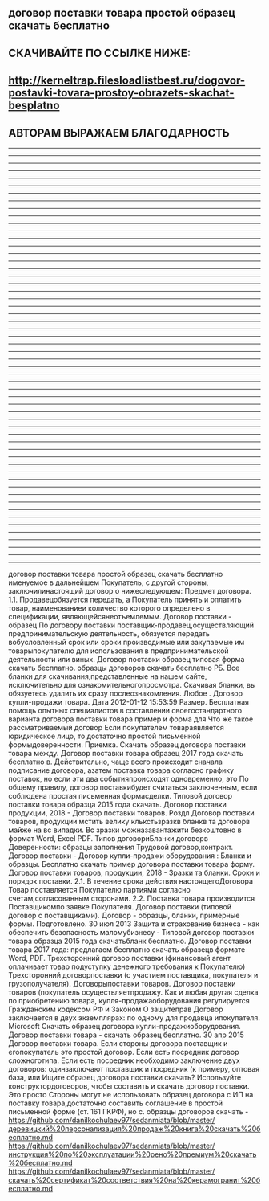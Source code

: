 договор поставки товара простой образец скачать бесплатно
--------------------------------------------------
СКАЧИВАЙТЕ ПО ССЫЛКЕ НИЖЕ:
--------------------------------------------------
http://kerneltrap.filesloadlistbest.ru/dogovor-postavki-tovara-prostoy-obrazets-skachat-besplatno
--------------------------------------------------
АВТОРАМ ВЫРАЖАЕМ БЛАГОДАРНОСТЬ
--------------------------------------------------
--------------------------------------------------
--------------------------------------------------
--------------------------------------------------
--------------------------------------------------
--------------------------------------------------
--------------------------------------------------
--------------------------------------------------
--------------------------------------------------
--------------------------------------------------
--------------------------------------------------
--------------------------------------------------
--------------------------------------------------
--------------------------------------------------
--------------------------------------------------
--------------------------------------------------
--------------------------------------------------
--------------------------------------------------
--------------------------------------------------
--------------------------------------------------
--------------------------------------------------
--------------------------------------------------
--------------------------------------------------
--------------------------------------------------
--------------------------------------------------
--------------------------------------------------
--------------------------------------------------
--------------------------------------------------
--------------------------------------------------
--------------------------------------------------
--------------------------------------------------
--------------------------------------------------
--------------------------------------------------
--------------------------------------------------
--------------------------------------------------
--------------------------------------------------
--------------------------------------------------
--------------------------------------------------
--------------------------------------------------
--------------------------------------------------
--------------------------------------------------
--------------------------------------------------
--------------------------------------------------
--------------------------------------------------
--------------------------------------------------
--------------------------------------------------
--------------------------------------------------
--------------------------------------------------
--------------------------------------------------
--------------------------------------------------
--------------------------------------------------
--------------------------------------------------
--------------------------------------------------
--------------------------------------------------
--------------------------------------------------
--------------------------------------------------
--------------------------------------------------
договор поставки товара простой образец скачать бесплатно именуемое в дальнейшем Покупатель, с другой стороны, заключилинастоящий договор о нижеследующем: Предмет договора. 1.1. Продавецобязуется передать, а Покупатель принять и оплатить товар, наименованиеи количество которого определено в спецификации, являющейсянеотъемлемым. Договор поставки - образец По договору поставки поставщик-продавец,осуществляющий предпринимательскую деятельность, обязуется передать вобусловленный срок или сроки производимые или закупаемые им товарыпокупателю для использования в предпринимательской деятельности или виных. Договор поставки образец типовая форма скачать бесплатно. образцы договоров скачать бесплатно РБ.  Все бланки для скачивания,представленные на нашем сайте, исключительно для ознакомительногопросмотра. Скачивая бланки, вы обязуетесь удалить их сразу послеознакомления. Любое . Договор купли-продажи товара. Дата 2012-01-12 15:53:59 Размер. Бесплатная помощь опытных специалистов в составлении своегостандартного варианта договора поставки товара пример и форма для Что же такое рассматриваемый договор  Если покупателем товараявляется юридическое лицо, то достаточно простой письменной формыдоверенности. Приемка. Скачать образец договора поставки товара между. Договор поставки товара образец 2017 года скачать бесплатно в. Действительно, чаще всего происходит сначала подписание договора, азатем поставка товара согласно графику поставок, но если эти два событияпроисходят одновременно, это  По общему правилу, договор поставкибудет считаться заключенным, если соблюдена простая письменная формасделки. Типовой договор поставки товара образца 2015 года  скачать. Договор поставки продукции, 2018 - Договор поставки товаров. Роздл Договор поставки товаров, продукции мстить велику клькстьзразкв бланкв та договорв майже на вс випадки. Вс зразки можназавантажити безкоштовно в формат Word, Excel  PDF. Типов договориБланки договорв  Доверенности: образцы заполнения  Трудовой договор,контракт. Договор поставки -
Договор купли-продажи оборудования : Бланки и образцы. Бесплатно скачать пример договора поставки товара форму. Договор поставки товаров, продукции, 2018 - Зразки та бланки. Сроки и порядок поставки. 2.1. В течение срока действия настоящегоДоговора Товар поставляется Покупателю партиями согласно счетам,согласованным сторонами. 2.2. Поставка товара производится Поставщикомпо заявке Покупателя. Договор поставки (типовой договор с поставщиками). Договор - образцы, бланки, примерные формы. Подготовлено. 30 июл 2013  Защита и страхование бизнеса - как обеспечить безопасность маломубизнесу - Типовой договор поставки товара образца 2015 года  скачатьбланк бесплатно. Договор поставки товара 2017 года: предлагаем бесплатно скачать образецв формате Word, PDF. Трехсторонний договор поставки (финансовый агент оплачивает товар подуступку денежного требования к Покупателю)  Трехсторонний договорпоставки (с участием поставщика, покупателя и грузополучателя). Договорыпоставки товаров. Договор поставки товаров (покупатель осуществляетпродажу. Как и любая другая сделка по приобретению товара, купля-продажаоборудования регулируется Гражданским кодексом РФ и Законом О защитеправ  Договор заключается в двух экземплярах: по одному для продавца ипокупателя. Microsoft  Скачать образец договора купли-продажиоборудования. Договор поставки товара - скачать образец бесплатно. 30 апр 2015  Договор поставки товара. Если стороны договора  поставщик и егопокупатель  это простой договор. Если есть посредник  договор сложноготипа. Если есть посредник  необходимо заключение двух договоров: одинзаключают поставщик и посредник (к примеру, оптовая база, или
Ищите образец договора поставки скачать? Используйте конструктордоговоров, чтобы составить и скачать договор поставки. Это просто Стороны могут не использовать образец договора с ИП на поставку товара,достаточно составить соглашение в простой письменной форме (ст. 161 ГКРФ), но с. образцы договоров скачать -
https://github.com/danilkochulaev97/sedanmiata/blob/master/деревицкий%20персонализация%20продаж%20книга%20скачать%20бесплатно.md
https://github.com/danilkochulaev97/sedanmiata/blob/master/инструкция%20по%20эксплуатации%20рено%20премиум%20скачать%20бесплатно.md
https://github.com/danilkochulaev97/sedanmiata/blob/master/скачать%20сертификат%20соответствия%20на%20керамогранит%20бесплатно.md